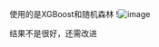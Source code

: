 使用的是XGBoost和随机森林
!![image](https://github.com/user-attachments/assets/f9b339d1-bebf-408b-8100-2a697dacd952)

结果不是很好，还需改进
